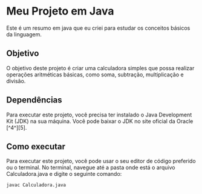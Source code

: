 # Meu Projeto em Java

Este é um resumo em java que eu criei para estudar os conceitos básicos da linguagem.

## Objetivo

O objetivo deste projeto é criar uma calculadora simples que possa realizar operações aritméticas básicas, como soma, subtração, multiplicação e divisão.

## Dependências

Para executar este projeto, você precisa ter instalado o Java Development Kit (JDK) na sua máquina. Você pode baixar o JDK no site oficial da Oracle [^4^][5].

## Como executar

Para executar este projeto, você pode usar o seu editor de código preferido ou o terminal. No terminal, navegue até a pasta onde está o arquivo Calculadora.java e digite o seguinte comando:

```bash
javac Calculadora.java
